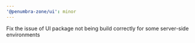 ```yaml
---
'@penumbra-zone/ui': minor
---
```


Fix the issue of UI package not being build correctly for some server-side environments
